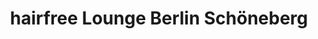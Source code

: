 ---
title: "hairfree Lounge Berlin Schöneberg"
url: /berlin/hairfree-lounge-berlin-schoeneberg/
shop: Kosmetik
---